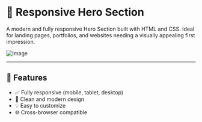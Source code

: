 # 🌟 Responsive Hero Section

A modern and fully responsive Hero Section built with HTML and CSS. Ideal for landing pages, portfolios, and websites needing a visually appealing first impression.

![Image](https://github.com/user-attachments/assets/66c1b65b-810c-4ed7-80f6-8c3853daf531)

---

## 🚀 Features

- ✅ Fully responsive (mobile, tablet, desktop)
- 🎨 Clean and modern design
- 💡 Easy to customize
- 🌐 Cross-browser compatible


